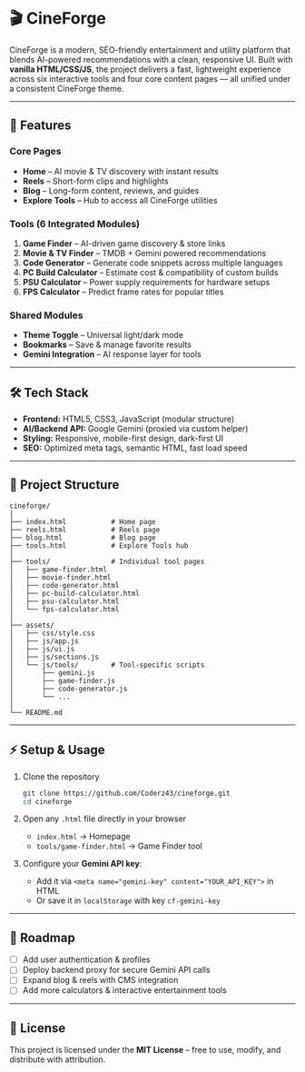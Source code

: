 # 🎬 CineForge  

CineForge is a modern, SEO-friendly entertainment and utility platform that blends AI-powered recommendations with a clean, responsive UI. Built with **vanilla HTML/CSS/JS**, the project delivers a fast, lightweight experience across six interactive tools and four core content pages — all unified under a consistent CineForge theme.  

---

## 🚀 Features  

### Core Pages  
- **Home** – AI movie & TV discovery with instant results  
- **Reels** – Short-form clips and highlights  
- **Blog** – Long-form content, reviews, and guides  
- **Explore Tools** – Hub to access all CineForge utilities  

### Tools (6 Integrated Modules)  
1. **Game Finder** – AI-driven game discovery & store links  
2. **Movie & TV Finder** – TMDB + Gemini powered recommendations  
3. **Code Generator** – Generate code snippets across multiple languages  
4. **PC Build Calculator** – Estimate cost & compatibility of custom builds  
5. **PSU Calculator** – Power supply requirements for hardware setups  
6. **FPS Calculator** – Predict frame rates for popular titles  

### Shared Modules  
- **Theme Toggle** – Universal light/dark mode  
- **Bookmarks** – Save & manage favorite results  
- **Gemini Integration** – AI response layer for tools  

---

## 🛠️ Tech Stack  

- **Frontend:** HTML5, CSS3, JavaScript (modular structure)  
- **AI/Backend API:** Google Gemini (proxied via custom helper)  
- **Styling:** Responsive, mobile-first design, dark-first UI  
- **SEO:** Optimized meta tags, semantic HTML, fast load speed  

---

## 📂 Project Structure  

```
cineforge/
│
├── index.html           # Home page
├── reels.html           # Reels page
├── blog.html            # Blog page
├── tools.html           # Explore Tools hub
│
├── tools/               # Individual tool pages
│   ├── game-finder.html
│   ├── movie-finder.html
│   ├── code-generator.html
│   ├── pc-build-calculator.html
│   ├── psu-calculator.html
│   └── fps-calculator.html
│
├── assets/
│   ├── css/style.css
│   ├── js/app.js
│   ├── js/ui.js
│   ├── js/sections.js
│   └── js/tools/        # Tool-specific scripts
│       ├── gemini.js
│       ├── game-finder.js
│       ├── code-generator.js
│       └── ...
│
└── README.md
```

---

## ⚡ Setup & Usage  

1. Clone the repository  
   ```bash
   git clone https://github.com/Coderz43/cineforge.git
   cd cineforge
   ```

2. Open any `.html` file directly in your browser  
   - `index.html` → Homepage  
   - `tools/game-finder.html` → Game Finder tool  

3. Configure your **Gemini API key**:  
   - Add it via `<meta name="gemini-key" content="YOUR_API_KEY">` in HTML  
   - Or save it in `localStorage` with key `cf-gemini-key`  

---

## 📌 Roadmap  

- [ ] Add user authentication & profiles  
- [ ] Deploy backend proxy for secure Gemini API calls  
- [ ] Expand blog & reels with CMS integration  
- [ ] Add more calculators & interactive entertainment tools  

---

## 📜 License  

This project is licensed under the **MIT License** – free to use, modify, and distribute with attribution.  
